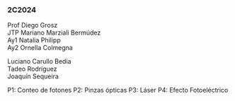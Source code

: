 ### 2C2024
Prof Diego Grosz  
JTP	Mariano Marziali Bermúdez  
Ay1	Natalia Philipp  
Ay2	Ornella Colmegna  

Luciano Carullo Bedia  
Tadeo Rodríguez  
Joaquín Sequeira  

P1: Conteo de fotones
P2: Pinzas ópticas
P3: Láser
P4: Efecto Fotoeléctrico
